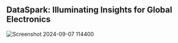 ## DataSpark: Illuminating Insights for Global Electronics

![Screenshot 2024-09-07 114400](https://github.com/user-attachments/assets/87316d3e-24a2-4c40-a311-d75438816cdc)
